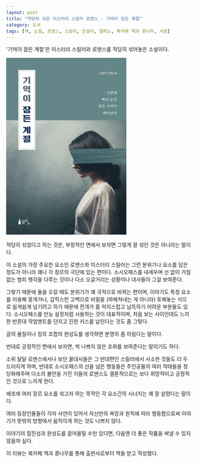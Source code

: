 ```yaml
---
layout: post
title: "적당히 섞은 미스터리 스릴러 로맨스 - 기억이 잠든 계절"
category: 도서
tags: [책, 소설, 로맨스, 스릴러, 진설라, 델피노, 북카페 책과 콩나무, 서평]
---
```


'기억이 잠든 계절'은
미스터리 스릴러와 로맨스를 적당히 섞어놓은 소설이다.

![표지](/images/book/the-season-when-the-memory-fall-a-sleep-book-h480.jpg)

적당히 섞었다고 하는 것은,
부정적인 면에서 보자면 그렇게 잘 섞인 것은 아니라는 말이다.

이 소설의 가장 주요한 요소인 로맨스와 미스터리 스릴러는
그런 분위기나 요소를 담은 정도가 아니라
꽤나 각 장르의 극단에 있는 편이다.
소시오패스를 내세우며 선 없이 거침없는 범죄 행각을 다루는 것이나
다소 오글거리는 상황이나 대사들이 그걸 보여준다.

그렇기 때문에 둘을 오갈 때도 분위기가 꽤 극적으로 바뀌는 편이며,
이야기도 특정 요소를 이용해 뭉개거나,
갑작스런 고백으로 비밀을 (파헤쳐내는 게 아니라) 토해놓는 식으로 쉽게쉽게 넘기려고 하기 때문에
전개가 좀 억지스럽고 납득하기 어려운 부분들도 있다.
소시오패스를 만능 설정처럼 사용하는 것이 대표적이며,
처음 보는 사이인데도 느끼한 반존대 작업멘트를 던지고 진한 키스를 날린다는 것도 좀 그렇다.

글의 품질이나 장르 조합의 완성도를 생각하면
분명히 좀 아쉽다는 말이다.

반대로 긍정적인 면에서 보자면,
썩 나쁘지 않은 조화를 보여준다는 말이기도 하다.

소위 달달 로맨스에서나 보던 꿀대사들은
그 반대편인 스릴러에서 사소한 것들도 더 두드러지게 하며,
반대로 소시오패스의 선을 넘은 행동들은
주인공들의 여러 작태들을 정당화해주며
다소의 불안을 가진 이들의 로맨스도
결론적으로는 보다 희망적이고 긍정적인 것으로 느끼게 한다.

애초에 여러 장르 요소를 섞고자 하는 목적인
각 요소간의 시너지는 꽤 잘 살렸다는 말이다.

여러 등장인물들이 각자 사연이 있어서
자신만의 욕망과 원칙에 따라 행동함으로써
이야기가 뜻밖의 방향에서 움직이게 하는 것도 나쁘지 않다.

이야기의 핍진성과 완성도를 끌어올릴 수만 있다면,
다음엔 더 좋은 작품을 써낼 수 있지 않을까 싶다.



<div class="im im-info">
이 리뷰는 북카페 책과 콩나무를 통해 출판사로부터 책을 받고 작성했다.
</div>
